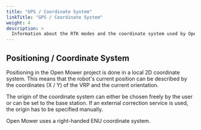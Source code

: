 ```yaml
---
title: "GPS / Coordinate System"
linkTitle: "GPS / Coordinate System"
weight: 4
description: >
  Information about the RTK modes and the coordinate system used by OpenMower.
---
```


## Positioning / Coordinate System

Positioning in the Open Mower project is done in a local 2D coordinate system. This means that the robot's current position can be described by the coordinates (X / Y) of the VRP and the current orientation.

The origin of the coordinate system can either be chosen freely by the user or can be set to the base station. If an external correction service is used, the origin has to be specified manually.

Open Mower uses a right-handed ENU coordinate system.
